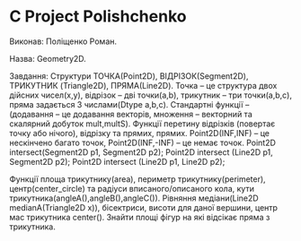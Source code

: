 # C Project Polishchenko
Виконав: Поліщенко Роман.

Назва: Geometry2D.

Завдання: Структури ТОЧКА(Point2D), ВІДРІЗОК(Segment2D), ТРИКУТНИК (Triangle2D), ПРЯМА(Line2D). Точка – це структура двох дійсних чисел(x,y), відрізок – дві точки(a,b), трикутник – три точки(a,b,c), пряма задається 3 числами(Dtype a,b,c). Стандартні функції –(додавання – це додавання векторів, множення – векторний та скалярний добуток mult,multS). Функції перетину відрізків (повертає точку або нічого), відрізку та прямих, прямих. Point2D(INF,INF) – це нескінчено багато точок, Point2D(INF,-INF) – це немає точок.
Point2D intersect(Segment2D p1, Segment2D p2);
Point2D intersect (Line2D p1, Segment2D p2);
Point2D intersect (Line2D p1, Line2D p2);

Функції площа трикутнику(area), периметр трикутнику(perimeter), центр(center_circle) та радіуси вписаного/описаного кола, кути трикутника(angleA(),angleB(),angleC()). Рівняння медіани(Line2D medianA(Triangle2D x)), бісектриси, висоти для даної вершини, центр мас трикутника center(). Знайти площі фігур на які відсікає пряма з трикутника.

